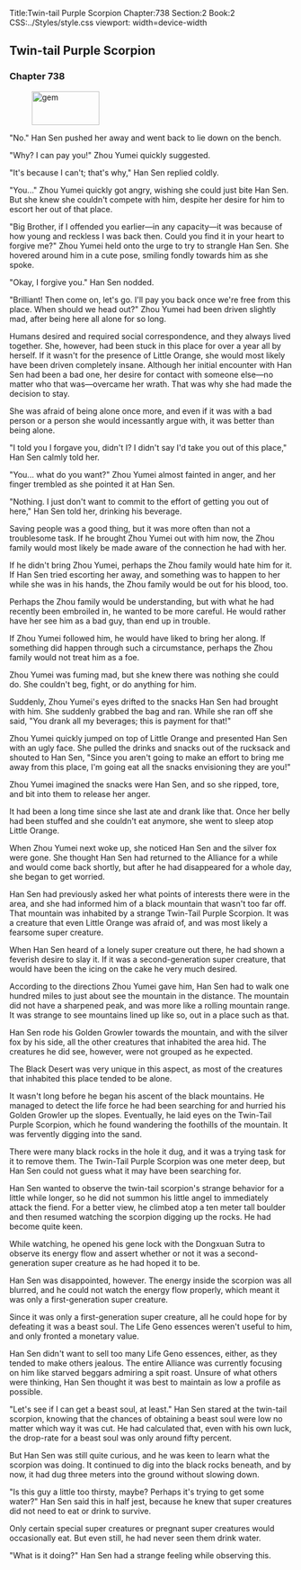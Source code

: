 Title:Twin-tail Purple Scorpion 
Chapter:738 
Section:2 
Book:2 
CSS:../Styles/style.css 
viewport: width=device-width
  
## Twin-tail Purple Scorpion
### Chapter 738
  
<figure>
	<img src="../Images/gem.gif" alt="gem" id="gem" width="120" height="60" />
</figure>
  

  
"No." Han Sen pushed her away and went back to lie down on the bench.

"Why? I can pay you!" Zhou Yumei quickly suggested.

"It's because I can't; that's why," Han Sen replied coldly.

"You..." Zhou Yumei quickly got angry, wishing she could just bite Han Sen. But she knew she couldn't compete with him, despite her desire for him to escort her out of that place.

"Big Brother, if I offended you earlier—in any capacity—it was because of how young and reckless I was back then. Could you find it in your heart to forgive me?" Zhou Yumei held onto the urge to try to strangle Han Sen. She hovered around him in a cute pose, smiling fondly towards him as she spoke.

"Okay, I forgive you." Han Sen nodded.

"Brilliant! Then come on, let's go. I'll pay you back once we're free from this place. When should we head out?" Zhou Yumei had been driven slightly mad, after being here all alone for so long.

Humans desired and required social correspondence, and they always lived together. She, however, had been stuck in this place for over a year all by herself. If it wasn't for the presence of Little Orange, she would most likely have been driven completely insane. Although her initial encounter with Han Sen had been a bad one, her desire for contact with someone else—no matter who that was—overcame her wrath. That was why she had made the decision to stay.

She was afraid of being alone once more, and even if it was with a bad person or a person she would incessantly argue with, it was better than being alone.

"I told you I forgave you, didn't I? I didn't say I'd take you out of this place," Han Sen calmly told her.

"You... what do you want?" Zhou Yumei almost fainted in anger, and her finger trembled as she pointed it at Han Sen.

"Nothing. I just don't want to commit to the effort of getting you out of here," Han Sen told her, drinking his beverage.

Saving people was a good thing, but it was more often than not a troublesome task. If he brought Zhou Yumei out with him now, the Zhou family would most likely be made aware of the connection he had with her.

If he didn't bring Zhou Yumei, perhaps the Zhou family would hate him for it. If Han Sen tried escorting her away, and something was to happen to her while she was in his hands, the Zhou family would be out for his blood, too.

Perhaps the Zhou family would be understanding, but with what he had recently been embroiled in, he wanted to be more careful. He would rather have her see him as a bad guy, than end up in trouble.

If Zhou Yumei followed him, he would have liked to bring her along. If something did happen through such a circumstance, perhaps the Zhou family would not treat him as a foe.

Zhou Yumei was fuming mad, but she knew there was nothing she could do. She couldn't beg, fight, or do anything for him.

Suddenly, Zhou Yumei's eyes drifted to the snacks Han Sen had brought with him. She suddenly grabbed the bag and ran. While she ran off she said, "You drank all my beverages; this is payment for that!"

Zhou Yumei quickly jumped on top of Little Orange and presented Han Sen with an ugly face. She pulled the drinks and snacks out of the rucksack and shouted to Han Sen, "Since you aren't going to make an effort to bring me away from this place, I'm going eat all the snacks envisioning they are you!"

Zhou Yumei imagined the snacks were Han Sen, and so she ripped, tore, and bit into them to release her anger.

It had been a long time since she last ate and drank like that. Once her belly had been stuffed and she couldn't eat anymore, she went to sleep atop Little Orange.

When Zhou Yumei next woke up, she noticed Han Sen and the silver fox were gone. She thought Han Sen had returned to the Alliance for a while and would come back shortly, but after he had disappeared for a whole day, she began to get worried.

Han Sen had previously asked her what points of interests there were in the area, and she had informed him of a black mountain that wasn't too far off. That mountain was inhabited by a strange Twin-Tail Purple Scorpion. It was a creature that even Little Orange was afraid of, and was most likely a fearsome super creature.

When Han Sen heard of a lonely super creature out there, he had shown a feverish desire to slay it. If it was a second-generation super creature, that would have been the icing on the cake he very much desired.

According to the directions Zhou Yumei gave him, Han Sen had to walk one hundred miles to just about see the mountain in the distance. The mountain did not have a sharpened peak, and was more like a rolling mountain range. It was strange to see mountains lined up like so, out in a place such as that.

Han Sen rode his Golden Growler towards the mountain, and with the silver fox by his side, all the other creatures that inhabited the area hid. The creatures he did see, however, were not grouped as he expected.

The Black Desert was very unique in this aspect, as most of the creatures that inhabited this place tended to be alone.

It wasn't long before he began his ascent of the black mountains. He managed to detect the life force he had been searching for and hurried his Golden Growler up the slopes. Eventually, he laid eyes on the Twin-Tail Purple Scorpion, which he found wandering the foothills of the mountain. It was fervently digging into the sand.

There were many black rocks in the hole it dug, and it was a trying task for it to remove them. The Twin-Tail Purple Scorpion was one meter deep, but Han Sen could not guess what it may have been searching for.

Han Sen wanted to observe the twin-tail scorpion's strange behavior for a little while longer, so he did not summon his little angel to immediately attack the fiend. For a better view, he climbed atop a ten meter tall boulder and then resumed watching the scorpion digging up the rocks. He had become quite keen.

While watching, he opened his gene lock with the Dongxuan Sutra to observe its energy flow and assert whether or not it was a second-generation super creature as he had hoped it to be.

Han Sen was disappointed, however. The energy inside the scorpion was all blurred, and he could not watch the energy flow properly, which meant it was only a first-generation super creature.

Since it was only a first-generation super creature, all he could hope for by defeating it was a beast soul. The Life Geno essences weren't useful to him, and only fronted a monetary value.

Han Sen didn't want to sell too many Life Geno essences, either, as they tended to make others jealous. The entire Alliance was currently focusing on him like starved beggars admiring a spit roast. Unsure of what others were thinking, Han Sen thought it was best to maintain as low a profile as possible.

"Let's see if I can get a beast soul, at least." Han Sen stared at the twin-tail scorpion, knowing that the chances of obtaining a beast soul were low no matter which way it was cut. He had calculated that, even with his own luck, the drop-rate for a beast soul was only around fifty percent.

But Han Sen was still quite curious, and he was keen to learn what the scorpion was doing. It continued to dig into the black rocks beneath, and by now, it had dug three meters into the ground without slowing down.

"Is this guy a little too thirsty, maybe? Perhaps it's trying to get some water?" Han Sen said this in half jest, because he knew that super creatures did not need to eat or drink to survive.

Only certain special super creatures or pregnant super creatures would occasionally eat. But even still, he had never seen them drink water.

"What is it doing?" Han Sen had a strange feeling while observing this.